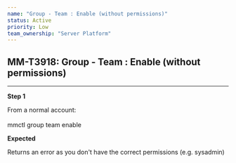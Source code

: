 ```yaml
---
name: "Group - Team : Enable (without permissions)"
status: Active
priority: Low
team_ownership: "Server Platform"
---
```


## MM-T3918: Group - Team : Enable (without permissions)

---

**Step 1**

From a normal account:\
\
mmctl group team enable

**Expected**

Returns an error as you don't have the correct permissions (e.g. sysadmin)
